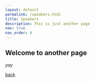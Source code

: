 ```yaml
---
layout: default
permalink: /speakers.html
title: Speakers
description: This is just another page
nav: true
nav_order: 4
---
```



## Welcome to another page

_yay_

[back](./)
